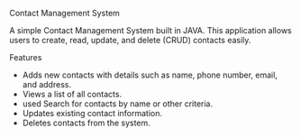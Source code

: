 Contact Management System

A simple Contact Management System built in JAVA. This application allows users to create, read, update, and delete (CRUD) contacts easily.

Features

- Adds new contacts with details such as name, phone number, email, and address.
- Views a list of all contacts.
- used Search for contacts by name or other criteria.
- Updates existing contact information.
- Deletes contacts from the system.
